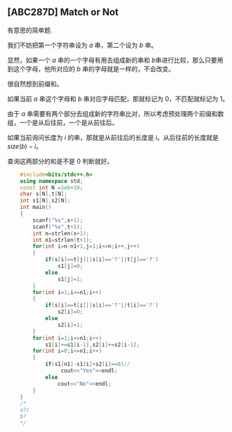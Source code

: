 ## [ABC287D] Match or Not 

有意思的简单题.

我们不妨把第一个字符串设为 $a$ 串，第二个设为 $b$ 串。

显然，如果一个 $a$ 串的一个字母有用去组成新的串和 $b$串进行比较，那么只要用到这个字母，他所对应的 $b$ 串的字母就是一样的，不会改变。

很自然想到前缀和。

如果当前 $a$ 串这个字母和 $b$ 串对应字母匹配，那就标记为 $0$，不匹配就标记为 $1$。

由于 $a$ 串需要有两个部分去组成新的字符串比对，所以考虑预处理两个前缀和数组，一个是从后往前，一个是从前往后。

如果当前询问长度为 $i$ 的串，那就是从前往后的长度是 $i$。从后往前的长度就是 $size(b)-i$。

查询这两部分的和是不是 $0$ 判断就好。
```cpp
    #include<bits/stdc++.h>
    using namespace std;
    const int N =1e6+10;
    char s[N],t[N];
    int s1[N],s2[N];
    int main()
    {
    	scanf("%s",s+1);
    	scanf("%s",t+1);
    	int n=strlen(s+1);
    	int n1=strlen(t+1);
    	for(int i=n-n1+1,j=1;i<=n;i++,j++)
    	{
    		if(s[i]==t[j]||s[i]=='?'||t[j]=='?')
    			s1[j]=0;
    		else
    			s1[j]=1;
    	}	
    	for(int i=1;i<=n1;i++)
    	{
    		if(s[i]==t[i]||s[i]=='?'||t[i]=='?')
    			s2[i]=0;
    		else
    			s2[i]=1;
    	}
    	for(int i=1;i<=n1;i++)
    		s1[i]+=s1[i-1],s2[i]+=s2[i-1];
    	for(int i=0;i<=n1;i++)
    	{
    		if(s1[n1]-s1[i]+s2[i]==0)//
    			 cout<<"Yes"<<endl;
    		else
    			cout<<"No"<<endl;
    	}
    }
    /*
    a?c
    b?
    */ 
```
